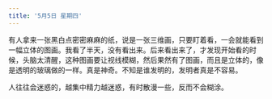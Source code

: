 ```yaml
---
title: '5月5日 星期四'
---
```


有人拿来一张黑白点密密麻麻的纸，说是一张三维画，只要盯着看，一会就能看到一幅立体的图画。我看了半天，没有看出来。后来看出来了，才发现开始看的时候，头脑太清醒，这种图画要让视线模糊，然后果然有了图画，而且是立体的，像是透明的玻璃做的一样。真是神奇。不知是谁发明的，发明者真是不容易。

人往往会迷惑的，越集中精力越迷惑，有时散漫一些，反而不会糊涂。

